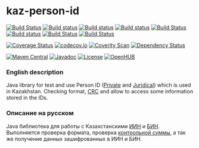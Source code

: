 kaz-person-id
=============

[![Build Status](https://travis-ci.org/valery1707/kaz-person-id.svg)](https://travis-ci.org/valery1707/kaz-person-id)
[![Build status](https://ci.appveyor.com/api/projects/status/dcoxl79p6i2vjib7/branch/master?svg=true)](https://ci.appveyor.com/project/valery1707/kaz-person-id/branch/master)
[![Build status](https://codeship.com/projects/a04b13c0-aba0-0133-0570-0a03f2ff8f6f/status?branch=master)](https://codeship.com/projects/131398)
[![Build status](https://circleci.com/gh/valery1707/kaz-person-id.svg?style=svg)](https://circleci.com/gh/valery1707/kaz-person-id)
[![Build Status](https://drone.io/github.com/valery1707/kaz-person-id/status.png)](https://drone.io/github.com/valery1707/kaz-person-id/latest)
[![Build status](https://app.wercker.com/status/71759fb870e88774218bf0c4df4a801e/s/master)](https://app.wercker.com/project/bykey/71759fb870e88774218bf0c4df4a801e)
[![Build Status](https://snap-ci.com/valery1707/kaz-person-id/branch/master/build_image)](https://snap-ci.com/valery1707/kaz-person-id/branch/master)
[![Build Status](https://semaphoreci.com/api/v1/valery1707/kaz-person-id/branches/master/badge.svg)](https://semaphoreci.com/valery1707/kaz-person-id)

[![Coverage Status](https://coveralls.io/repos/valery1707/kaz-person-id/badge.svg)](https://coveralls.io/r/valery1707/kaz-person-id)
[![codecov.io](https://codecov.io/github/valery1707/kaz-person-id/coverage.svg?branch=master)](https://codecov.io/github/valery1707/kaz-person-id)
[![Coverity Scan](https://img.shields.io/coverity/scan/5335.svg)](https://scan.coverity.com/projects/5335)
[![Dependency Status](https://www.versioneye.com/user/projects/5565549563613000188a0900/badge.svg?style=flat)](https://www.versioneye.com/user/projects/5565549563613000188a0900)

[![Maven Central](https://maven-badges.herokuapp.com/maven-central/name.valery1707.kaz-person-id/kaz-person-id/badge.svg)](https://maven-badges.herokuapp.com/maven-central/name.valery1707.kaz-person-id/kaz-person-id)
[![Javadoc](https://javadoc-emblem.rhcloud.com/doc/name.valery1707.kaz-person-id/kaz-person-id/badge.svg)](http://www.javadoc.io/doc/name.valery1707.kaz-person-id/kaz-person-id)
[![License](https://img.shields.io/github/license/valery1707/kaz-person-id.svg)](http://opensource.org/licenses/MIT)
[![OpenHUB](https://www.openhub.net/p/kaz-person-id/widgets/project_thin_badge.gif)](https://www.openhub.net/p/kaz-person-id)

### English description

Java library for test and use Person ID ([Private](http://egov.kz/wps/portal/Content?contentPath=/egovcontent/passport_id_card/article/iin_info&lang=en) and [Juridical](http://egov.kz/wps/portal/Content?contentPath=/egovcontent/bus_business/for_businessmen/article/business_identification_number&lang=en)) which is used in Kazakhstan.
Checking format, [CRC](http://adilet.zan.kz/rus/docs/P070000406_#z9) and allow to access some information stored in the IDs.

### Описание на русском

Java библиотека для работы с Казахстанскими [ИИН](http://egov.kz/wps/portal/Content?contentPath=/egovcontent/passport_id_card/article/iin_info&lang=ru) и [БИН](http://egov.kz/wps/portal/Content?contentPath=/egovcontent/bus_business/for_businessmen/article/business_identification_number&lang=ru).
Выполняется проверка формата, проверка [контрольной суммы](http://adilet.zan.kz/rus/docs/P070000406_#z9), а так же получение данных зашифрованных в ИИН и БИН.
